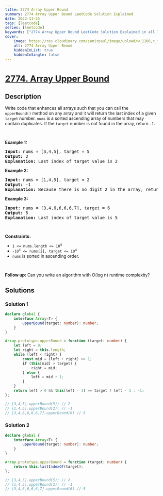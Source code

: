 ```yaml
---
title: 2774 Array Upper Bound
summary: 2774 Array Upper Bound LeetCode Solution Explained
date: 2022-11-25
tags: [leetcode]
series: [leetcode]
keywords: ["2774 Array Upper Bound LeetCode Solution Explained in all languages", "2774 Array Upper Bound", "LeetCode", "leetcode solution in Python3 C++ Java Go PHP Ruby Swift TypeScript Rust C# JavaScript C", "GeeksforGeeks", "InterviewBit", "Coding Ninjas", "HackerRank", "HackerEarth", "CodeChef", "TopCoder", "AlgoExpert", "freeCodeCamp", "Codeforces", "GitHub", "AtCoder", "Samir Paul"]
cover:
    image: https://res.cloudinary.com/samirpaul/image/upload/w_1100,c_fit,co_rgb:FFFFFF,l_text:Arial_75_bold:2774 Array Upper Bound - Solution Explained/problem-solving.webp
    alt: 2774 Array Upper Bound
    hiddenInList: true
    hiddenInSingle: false
---
```



# [2774. Array Upper Bound](https://leetcode.com/problems/array-upper-bound)


## Description

<p>Write code that enhances all arrays such that you can call the <code>upperBound()</code>&nbsp;method on any array and it will return the last index of a given <code>target</code> number.&nbsp;<code>nums</code>&nbsp;is a sorted ascending array of numbers that may contain duplicates. If the <code>target</code> number is not found in the array, return <code>-1</code>.</p>

<p>&nbsp;</p>
<p><strong class="example">Example 1:</strong></p>

<pre>
<strong>Input:</strong> nums = [3,4,5], target = 5
<strong>Output:</strong> 2
<strong>Explanation:</strong> Last index of target value is 2
</pre>

<p><strong class="example">Example 2:</strong></p>

<pre>
<strong>Input:</strong> nums = [1,4,5], target = 2
<strong>Output:</strong> -1
<strong>Explanation:</strong> Because there is no digit 2 in the array, return -1.</pre>

<p><strong class="example">Example 3:</strong></p>

<pre>
<strong>Input:</strong> nums = [3,4,6,6,6,6,7], target = 6
<strong>Output:</strong> 5
<strong>Explanation:</strong> Last index of target value is 5
</pre>

<p>&nbsp;</p>
<p><strong>Constraints:</strong></p>

<ul>
	<li><code>1 &lt;= nums.length &lt;= 10<sup>4</sup></code></li>
	<li><code><font face="monospace">-10<sup>4</sup>&nbsp;&lt;= nums[i], target &lt;= 10<sup>4</sup></font></code></li>
	<li><code>nums</code>&nbsp;is sorted in ascending order.</li>
</ul>

<p>&nbsp;</p>
<strong>Follow up: </strong>Can you write an algorithm with&nbsp;O(log n)&nbsp;runtime complexity?

## Solutions

### Solution 1

<!-- tabs:start -->

```ts
declare global {
    interface Array<T> {
        upperBound(target: number): number;
    }
}

Array.prototype.upperBound = function (target: number) {
    let left = 0;
    let right = this.length;
    while (left < right) {
        const mid = (left + right) >> 1;
        if (this[mid] > target) {
            right = mid;
        } else {
            left = mid + 1;
        }
    }
    return left > 0 && this[left - 1] == target ? left - 1 : -1;
};

// [3,4,5].upperBound(5); // 2
// [1,4,5].upperBound(2); // -1
// [3,4,6,6,6,6,7].upperBound(6) // 5
```

<!-- tabs:end -->

### Solution 2

<!-- tabs:start -->

```ts
declare global {
    interface Array<T> {
        upperBound(target: number): number;
    }
}

Array.prototype.upperBound = function (target: number) {
    return this.lastIndexOf(target);
};

// [3,4,5].upperBound(5); // 2
// [1,4,5].upperBound(2); // -1
// [3,4,6,6,6,6,7].upperBound(6) // 5
```

<!-- tabs:end -->

<!-- end -->
